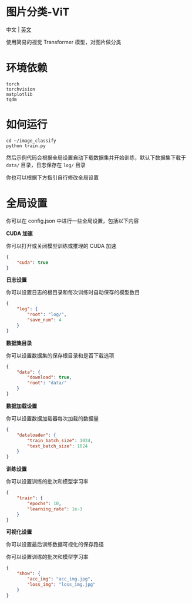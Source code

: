 # 图片分类-ViT

中文 | [英文](README.md)

使用简易的视觉 Transformer 模型，对图片做分类

# 环境依赖

```
torch
torchvision
matplotlib
tqdm
```

# 如何运行

```
cd ~/image_classify
python train.py
```

然后示例代码会根据全局设置自动下载数据集并开始训练，默认下数据集下载于 <code>data/</code> 目录，日志保存在 <code>log/</code> 目录

你也可以根据下方指引自行修改全局设置

# 全局设置

你可以在 config.json 中进行一些全局设置，包括以下内容

**CUDA 加速**

你可以打开或关闭模型训练或推理的 CUDA 加速

```config.json
{
    "cuda": true
}
```

**日志设置**

你可以设置日志的根目录和每次训练时自动保存的模型数目

```config.json
{
    "log": {
        "root": "log/",
        "save_num": 4
    }
}
```

**数据集目录**

你可以设置数据集的保存根目录和是否下载选项

```config.json
{
    "data": {
        "download": true,
        "root": "data/"
    }
}
```

**数据加载设置**

你可以设置数据加载器每次加载的数据量

```config.json
{
    "dataloader": {
        "train_batch_size": 1024,
        "test_batch_size": 1024
    }
}
```

**训练设置**

你可以设置训练的批次和模型学习率

```config.json
{
    "train": {
        "epochs": 10,
        "learning_rate": 1e-3
    }
}
```

**可视化设置**

你可以设置最后训练数据可视化的保存路径

你可以设置训练的批次和模型学习率

```config.json
{
    "show": {
        "acc_img": "acc_img.jpg",
        "loss_img": "loss_img.jpg"
    }
}
```